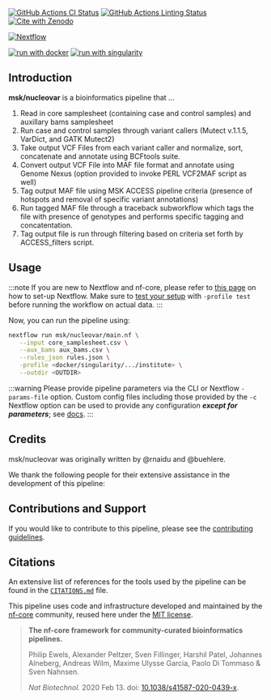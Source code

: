 [![GitHub Actions CI Status](https://github.com/msk/nucleovar/workflows/nf-core%20CI/badge.svg)](https://github.com/msk/nucleovar/actions?query=workflow%3A%22nf-core+CI%22)
[![GitHub Actions Linting Status](https://github.com/msk/nucleovar/workflows/nf-core%20linting/badge.svg)](https://github.com/msk/nucleovar/actions?query=workflow%3A%22nf-core+linting%22)[![Cite with Zenodo](http://img.shields.io/badge/DOI-10.5281/zenodo.XXXXXXX-1073c8?labelColor=000000)](https://doi.org/10.5281/zenodo.XXXXXXX)

[![Nextflow](https://img.shields.io/badge/nextflow%20DSL2-%E2%89%A523.04.0-23aa62.svg)](https://www.nextflow.io/)

[![run with docker](https://img.shields.io/badge/run%20with-docker-0db7ed?labelColor=000000&logo=docker)](https://www.docker.com/)
[![run with singularity](https://img.shields.io/badge/run%20with-singularity-1d355c.svg?labelColor=000000)](https://sylabs.io/docs/)


## Introduction

**msk/nucleovar** is a bioinformatics pipeline that ...

<!-- TODO nf-core:
   Processes a variety of sample BAM files through three variant callers (Mutect (v.1.1.5), VarDict, and GATK Mutect2). Output VCF Files are normalized, sorted, and concatenated, proceeding to be annotated and converted into a MAF format file. The following MAF file is tagged with the presence/absence of specific variant criteria, resulting in a final output MAF file containing variants filtered by criteria set forth by the ACCESS pipeline. 
-->

<!-- TODO nf-core: Include a figure that guides the user through the major workflow steps. Many nf-core
     workflows use the "tube map" design for that. See https://nf-co.re/docs/contributing/design_guidelines#examples for examples.   -->
<!-- TODO nf-core: Fill in short bullet-pointed list of the default steps in the pipeline -->

1. Read in core samplesheet (containing case and control samples) and auxillary bams samplesheet
2. Run case and control samples through variant callers (Mutect v.1.1.5, VarDict, and GATK Mutect2)
3. Take output VCF Files from each variant caller and normalize, sort, concatenate and annotate using BCFtools suite.
4. Convert output VCF File into MAF file format and annotate using Genome Nexus (option provided to invoke PERL VCF2MAF script as well)
5. Tag output MAF file using MSK ACCESS pipeline criteria (presence of hotspots and removal of specific variant annotations)
6. Run tagged MAF file through a traceback subworkflow which tags the file with presence of genotypes and performs specific tagging and concatentation.
7. Tag output file is run through filtering based on criteria set forth by ACCESS_filters script. 


## Usage

:::note
If you are new to Nextflow and nf-core, please refer to [this page](https://nf-co.re/docs/usage/installation) on how
to set-up Nextflow. Make sure to [test your setup](https://nf-co.re/docs/usage/introduction#how-to-run-a-pipeline)
with `-profile test` before running the workflow on actual data.
:::

<!-- TODO nf-core: Describe the minimum required steps to execute the pipeline, e.g. how to prepare samplesheets.
     Explain what rows and columns represent. For instance (please edit as appropriate):

First, prepare a samplesheet with your input data that looks as follows:

`core_samplesheet.csv`:

```csv
patient_id,sample_id,type,maf,duplex_bam,duplex_bai,simplex_bam,simplex_bai
PATIENT1,SAMPLE1,case,null,path/to/duplex.bam,path/to/duplex.bai,path/to/simplex.bam,path/to/simplex.bai
```
Each row represents an individual case and control sample.

`aux_bams_samplesheet.csv`:

```csv
sample_id,normal_path,duplex_path,simplex_path,type
SAMPLE1,/path/to/normal.bam,path/to/duplex.bam,path/to/simplex.bam,curated
```

Each row represents an individual sample which may contain a standard bam (if an unmatched or matched normal sample), or an individual sample which contains a simplex and duplex bam (if a curated or plasma sample)

-->

Now, you can run the pipeline using:

<!-- TODO nf-core: update the following command to include all required parameters for a minimal example -->

```bash
nextflow run msk/nucleovar/main.nf \
   --input core_samplesheet.csv \
   --aux_bams aux_bams.csv \
   --rules_json rules.json \
   -profile <docker/singularity/.../institute> \
   --outdir <OUTDIR>
```

:::warning
Please provide pipeline parameters via the CLI or Nextflow `-params-file` option. Custom config files including those
provided by the `-c` Nextflow option can be used to provide any configuration _**except for parameters**_;
see [docs](https://nf-co.re/usage/configuration#custom-configuration-files).
:::

## Credits

msk/nucleovar was originally written by @rnaidu and @buehlere.

We thank the following people for their extensive assistance in the development of this pipeline:

<!-- TODO nf-core: If applicable, make list of people who have also contributed -->

## Contributions and Support

If you would like to contribute to this pipeline, please see the [contributing guidelines](.github/CONTRIBUTING.md).

## Citations

<!-- TODO nf-core: Add citation for pipeline after first release. Uncomment lines below and update Zenodo doi and badge at the top of this file. -->
<!-- If you use msk/nucleovar for your analysis, please cite it using the following doi: [10.5281/zenodo.XXXXXX](https://doi.org/10.5281/zenodo.XXXXXX) -->

<!-- TODO nf-core: Add bibliography of tools and data used in your pipeline -->

An extensive list of references for the tools used by the pipeline can be found in the [`CITATIONS.md`](CITATIONS.md) file.

This pipeline uses code and infrastructure developed and maintained by the [nf-core](https://nf-co.re) community, reused here under the [MIT license](https://github.com/nf-core/tools/blob/master/LICENSE).

> **The nf-core framework for community-curated bioinformatics pipelines.**
>
> Philip Ewels, Alexander Peltzer, Sven Fillinger, Harshil Patel, Johannes Alneberg, Andreas Wilm, Maxime Ulysse Garcia, Paolo Di Tommaso & Sven Nahnsen.
>
> _Nat Biotechnol._ 2020 Feb 13. doi: [10.1038/s41587-020-0439-x](https://dx.doi.org/10.1038/s41587-020-0439-x).
